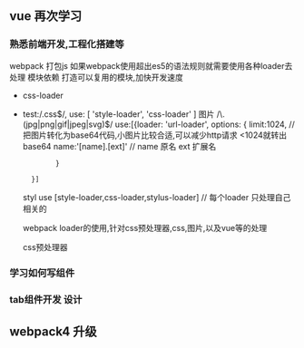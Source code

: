## vue 再次学习
### 熟悉前端开发,工程化搭建等
  webpack 打包js
  如果webpack使用超出es5的语法规则就需要使用各种loader去处理
  模块依赖
  打造可以复用的模块,加快开发速度

- css-loader
- test:/.css$/,
  use: [
    'style-loader',
    'css-loader'
  ]
  图片  /\.(jpg|png|gif|jpeg|svg)$/
        use:[{loader: 'url-loader',
              options: {
                limit:1024, // 把图片转化为base64代码,小图片比较合适,可以减少http请求  <1024就转出base64
                name:'[name].[ext]'  // name 原名 ext 扩展名

              }

        }]
  styl
  use [style-loader,css-loader,stylus-loader]  // 每个loader 只处理自己相关的

  webpack loader的使用,针对css预处理器,css,图片,以及vue等的处理

  css预处理器
### 学习如何写组件

### tab组件开发 设计

## webpack4 升级
